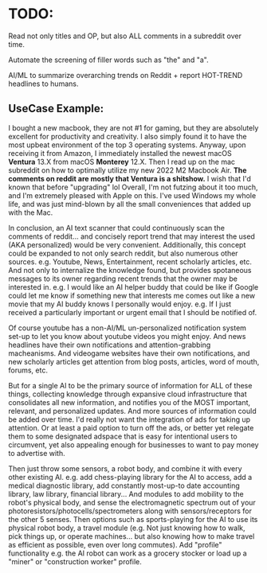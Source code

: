 # TODO:

Read not only titles and OP, but also ALL comments in a subreddit over time. 

Automate the screening of filler words such as "the" and "a".

AI/ML to summarize overarching trends on Reddit + report HOT-TREND headlines to humans. 

## UseCase Example: 
I bought a new macbook, they are not #1 for gaming, but they are absolutely excellent for productivity and creativity.
I also simply found it to have the most upbeat environment of the top 3 operating systems.
Anyway, upon receiving it from Amazon, I immediately installed the newest macOS **Ventura** 13.X from macOS **Monterey** 12.X.
Then I read up on the mac subreddit on how to optimally utilize my new 2022 M2 Macbook Air.
**The comments on reddit are mostly that Ventura is a shitshow.**
I wish that I'd known that before "upgrading" lol
Overall, I'm not futzing about it too much, and I'm extremely pleased with Apple on this. 
I've used Windows my whole life, and was just mind-blown by all the small conveniences that added up with the Mac.

In conclusion, an AI text scanner that could continuously scan the comments of reddit... and concisely report trend that may interest the used (AKA personalized) would be very convenient. Additionally, this concept could be expanded to not only search reddit, but also numerous other sources. e.g. Youtube, News, Entertainment, recent scholarly articles, etc. And not only to internalize the knowledge found, but provides spotaneous messages to its owner regarding recent trends that the owner may be interested in. e.g. I would like an AI helper buddy that could be like if Google could let me know if something new that interests me comes out like a new movie that my AI buddy knows I personally would enjoy. e.g. If I just received a particularly important or urgent email that I should be notified of.

Of course youtube has a non-AI/ML un-personalized notification system set-up to let you know about youtube videos you might enjoy. And news headlines have their own notifications and attention-grabbing macheanisms. And videogame websites have their own notifications, and new scholarly articles get attention from blog posts, articles, word of mouth, forums, etc. 

But for a single AI to be the primary source of information for ALL of these things, collecting knowledge through expansive cloud infrastructure that consolidates all new information, and notifies you of the MOST important, relevant, and personalized updates. And more sources of information could be added over time. I'd really not want the integration of ads for taking up attention. Or at least a paid option to turn off the ads, or better yet relegate them to some designated adspace that is easy for intentional users to circumvent, yet also appealing enough for businesses to want to pay money to advertise with.

Then just throw some sensors, a robot body, and combine it with every other existing AI. e.g. add chess-playing library for the AI to access, add a medical diagnostic library, add constantly most-up-to date accounting library, law library, financial library... And modules to add mobility to the robot's physical body, and sense the electromagnetic spectrum out of your photoresistors/photocells/spectrometers along with sensors/receptors for the other 5 senses. Then options such as sports-playing for the AI to use its physical robot body, a travel module (e.g. Not just knowing how to walk, pick things up, or operate machines... but also knowing how to make travel as efficient as possible, even over long commutes). Add "profile" functionality e.g. the AI robot can work as a grocery stocker or load up a "miner" or "construction worker" profile. 
